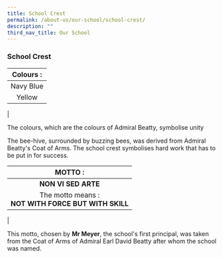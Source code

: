 ```yaml
---
title: School Crest
permalink: /about-us/our-school/school-crest/
description: ""
third_nav_title: Our School
---
```

### **School Crest**

| Colours : |
|:---:|
| Navy Blue |
| Yellow |
|

The colours, which are the colours of Admiral Beatty, symbolise unity

The bee-hive, surrounded by buzzing bees, was derived from Admiral Beatty's Coat of Arms. The school crest symbolises hard work that has to be put in for success.

| MOTTO : |
|:---:|
| **NON VI SED ARTE** |
| The motto means :<br>**NOT WITH FORCE BUT WITH SKILL** |
|

This motto, chosen by **Mr Meyer**, the school's first principal, was taken from the Coat of Arms of Admiral Earl David Beatty after whom the school was named.